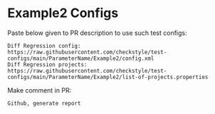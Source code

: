 # Example2 Configs
Paste below given to PR description to use such test configs:
```
Diff Regression config: https://raw.githubusercontent.com/checkstyle/test-configs/main/ParameterName/Example2/config.xml
Diff Regression projects: https://raw.githubusercontent.com/checkstyle/test-configs/main/ParameterName/Example2/list-of-projects.properties
```
Make comment in PR:
```
Github, generate report
```
